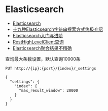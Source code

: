 # Elasticsearch

- [Elasticsearch](https://www.elastic.co/guide/cn/elasticsearch/guide/current/index.html)
- [十九种Elasticsearch字符串搜索方式终极介绍](https://zhuanlan.zhihu.com/p/137575167)
- [Elasticsearch入门与进阶](https://blog.csdn.net/Topdandan/article/details/81436141)
- [RestHighLevelClient查询](https://z.itpub.net/article/detail/A7B79869961FB96969AADEA98959D9FC)
- [Elasticsearch聚合结果不精确](https://blog.csdn.net/laoyang360/article/details/107133008)



查询最大条数设置，默认查询10000条

```
PUT http://{ip}:{port}/{index}/_settings

{
  "settings": {
    "index": {
      "max_result_window": 20000
    }
  }
}
```


